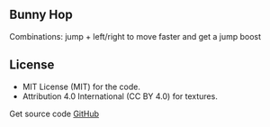 ## Bunny Hop

Combinations: jump + left/right to move faster and get a jump boost

## License

* MIT License (MIT) for the code.
* Attribution 4.0 International (CC BY 4.0) for textures.

Get source code [GitHub](https://github.com/Acronymmk/bunnyhop)